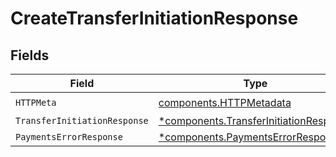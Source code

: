 # CreateTransferInitiationResponse


## Fields

| Field                                                                                           | Type                                                                                            | Required                                                                                        | Description                                                                                     |
| ----------------------------------------------------------------------------------------------- | ----------------------------------------------------------------------------------------------- | ----------------------------------------------------------------------------------------------- | ----------------------------------------------------------------------------------------------- |
| `HTTPMeta`                                                                                      | [components.HTTPMetadata](../../models/components/httpmetadata.md)                              | :heavy_check_mark:                                                                              | N/A                                                                                             |
| `TransferInitiationResponse`                                                                    | [*components.TransferInitiationResponse](../../models/components/transferinitiationresponse.md) | :heavy_minus_sign:                                                                              | OK                                                                                              |
| `PaymentsErrorResponse`                                                                         | [*components.PaymentsErrorResponse](../../models/components/paymentserrorresponse.md)           | :heavy_minus_sign:                                                                              | Error                                                                                           |